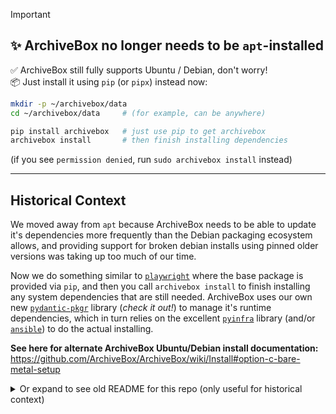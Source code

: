 > [!IMPORTANT]
> ## ✨ ArchiveBox no longer needs to be `apt`-installed
>
> ✅ ArchiveBox still fully supports Ubuntu / Debian, don't worry!  
> 📦 Just install it using `pip` (or `pipx`) instead now:
> ```bash
> mkdir -p ~/archivebox/data
> cd ~/archivebox/data     # (for example, can be anywhere)
>
> pip install archivebox   # just use pip to get archivebox
> archivebox install       # then finish installing dependencies
> ```
> (if you see `permission denied`, run `sudo archivebox install` instead)


---

## Historical Context

We moved away from `apt` because ArchiveBox needs to be able to update it's dependencies more frequently than the Debian packaging ecosystem allows, and providing support for broken debian installs using pinned older versions was taking up too much of our time.  

Now we do something similar to [`playwright`](https://playwright.dev/python/docs/browsers#install-browsers) where the base package is provided via `pip`,
and then you call `archivebox install` to finish installing any system dependencies that are still needed. ArchiveBox uses our own new [`pydantic-pkgr`](https://github.com/ArchiveBox/pydantic-pkgr) library (*check it out!*) to manage
it's runtime dependencies, which in turn relies on the excellent [`pyinfra`](https://pyinfra.com/) library (and/or [`ansible`](https://ansible.readthedocs.io/)) to do the actual installing.

**See here for alternate ArchiveBox Ubuntu/Debian install documentation:**  
https://github.com/ArchiveBox/ArchiveBox/wiki/Install#option-c-bare-metal-setup

<details><summary>Or expand to see old README for this repo (only useful for historical context)</summary>

## Quickstart

~~**Add the repo to your sources:**~~
```bash
# on Ubuntu 20.04 and up you can do:
sudo add-apt-repository -u ppa:archivebox/archivebox

# on other systems you should add the repo to your sources manually:
echo "deb http://ppa.launchpad.net/archivebox/archivebox/ubuntu focal main" > /etc/apt/sources.list.d/archivebox.list
echo "deb-src http://ppa.launchpad.net/archivebox/archivebox/ubuntu focal main" >> /etc/apt/sources.list.d/archivebox.list
apt-key adv --keyserver keyserver.ubuntu.com --recv-keys C258F79DCC02E369
sudo apt update
```

~~**Install it:**~~
```bash
sudo apt install archivebox

# get the latest version of archivebox its pip depenencies from PyPI
pip install --upgrade --ignore-installed archivebox yt-dlp playwright
playwright install --with-deps chromium
```

~~**Try it out:**~~
```bash
archivebox version

mkdir -p ~/archivebox/data && cd ~/archivebox/data
archivebox init --setup
archivebox add 'https://example.com'
archivebox help
```
---

Tested on Ubuntu 22.04, should work on all Debian/Ubuntu based systems.

https://github.com/ArchiveBox/ArchiveBox/wiki/Install#option-c-bare-metal-setup

---

## Development

~~The debian package is built using `stdeb`: https://github.com/astraw/stdeb and hosted on Launchpad: https://launchpad.net/~archivebox.~~

~~https://launchpad.net/~archivebox/+archive/ubuntu/archivebox/+packages~~

~~The config file / package definition is here: [`ArchiveBox/stdeb.cfg`](https://github.com/ArchiveBox/ArchiveBox/blob/master/stdeb.cfg).~~

~~To build this package, make sure you are in the ArchiveBox main repo first.~~

```bash
apt upgrade -qq
apt install -y python3 python3-dev python3-pip python3-venv python3-all python-all \
            dh-python debhelper devscripts dput software-properties-common \
            python3-distutils python3-setuptools python3-wheel python3-stdeb jq fakeroot
python3 -m pip install --upgrade pip setuptools pdm

cd ArchiveBox/
git pull --recurse-submodules

# Build the debian package
./bin/build_deb.sh

docker run -v $PWD:/data -it ubuntu:22.04 /bin/bash -c "dpkg-deb --build archivebox; apt-get update -qq; env DEBIAN_FRONTEND=noninteractive TZ=Etc/UTC apt install -y ./archivebox.deb"

# Install the built package locally during testing
apt install ./archivebox.deb
# or:
dpkg -i ./archivebox.deb

# Push the Apt/Debian package to the LaunchPad PPA
./bin/release.sh
```

~~To setup your GPG keys for signing the debian package these commands may be helpful:~~
```bash
gpg --refresh-keys
gpg --list-keys
gpg --export ${ID} > public.key
gpg --export-secret-key ${ID} > private.key

gpg --import public.key
gpg --import --allow-secret-key-import private.key

# test that it works
debsign -k YOURGPGKEYID deb_dist/archivebox_*_source.changes
gpg --verify YOURGPGKEYID deb_dist/archivebox_*_source.changes

docker run -v $PWD:/data ubuntu:latest /bin/bash -c "apt-get update -qq; apt-get install -qq -y devscripts gpg; cd /data; gpg --import public.key; gpg --import private.key; dpkg-source -b archivebox-0.7.1; cd archivebox-0.7.1; dpkg-genchanges --build=source,all -sa > ../archivebox_0.7.1-1_source.changes; cd ..; debsign -k 52423FBED1586F45 ./archivebox_0.7.1-1_source.changes"
```

A full guide for doing Python packaging on Debian with `stdeb` is available here: https://docs.monadical.com/s/BkF2EoKqw


TODO: switch to FPM? https://fpm.readthedocs.io/en/latest/intro.html

</details>
